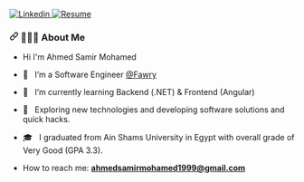 


<p dir="auto">
  <a href="https://www.linkedin.com/in/ahmed-samir-752957194/" rel="nofollow">
   <img src="https://camo.githubusercontent.com/6dc9828248fb64760c234f5b24c275a4912e9bb546c281d0c8e67cecb3381669/68747470733a2f2f696d672e736869656c64732e696f2f62616467652f2d4c696e6b6564496e2d626c75653f7374796c653d666c6174266c6f676f3d4c696e6b6564696e266c6f676f436f6c6f723d7768697465" alt="Linkedin" data-canonical-src="https://img.shields.io/badge/-LinkedIn-blue?style=flat&amp;logo=Linkedin&amp;logoColor=white" style="max-width: 100%;">
  </a>
<a href="https://drive.google.com/file/d/1aie8qU8uU-N2dvXfgt_-dVQlT4YgJeVh/view?usp=sharing" rel="nofollow">
  <img src="https://camo.githubusercontent.com/f80842c18fd0055d7bd52ca90c58d42558b9ec1cd0907e3175ba9483bf1123ea/68747470733a2f2f696d672e736869656c64732e696f2f62616467652f526573756d652d253343434f4c4f522533452e737667" alt="Resume" data-canonical-src="https://img.shields.io/badge/Resume-%3CCOLOR%3E.svg" style="max-width: 100%;"></a>
</p>

<h3 dir="auto"><a id="user-content---about-me-" class="anchor" aria-hidden="true" href="#--about-me-"><svg class="octicon octicon-link" viewBox="0 0 16 16" version="1.1" width="16" height="16" aria-hidden="true"><path fill-rule="evenodd" d="M7.775 3.275a.75.75 0 001.06 1.06l1.25-1.25a2 2 0 112.83 2.83l-2.5 2.5a2 2 0 01-2.83 0 .75.75 0 00-1.06 1.06 3.5 3.5 0 004.95 0l2.5-2.5a3.5 3.5 0 00-4.95-4.95l-1.25 1.25zm-4.69 9.64a2 2 0 010-2.83l2.5-2.5a2 2 0 012.83 0 .75.75 0 001.06-1.06 3.5 3.5 0 00-4.95 0l-2.5 2.5a3.5 3.5 0 004.95 4.95l1.25-1.25a.75.75 0 00-1.06-1.06l-1.25 1.25a2 2 0 01-2.83 0z"></path></svg></a> 👨🏻‍💻 About Me </h3>

<ul dir="auto">
<li>
<p dir="auto">Hi I'm Ahmed Samir Mohamed</p>
</li>
<li>
<p dir="auto"><g-emoji class="g-emoji" alias="briefcase" fallback-src="https://github.githubassets.com/images/icons/emoji/unicode/1f4bc.png">💼</g-emoji> &nbsp; I’m  a Software Engineer <a href="https://www.fawry.com/" rel="nofollow">@Fawry</a></p>
</li>
<li>
<p dir="auto"><g-emoji class="g-emoji" alias="telescope" fallback-src="https://github.githubassets.com/images/icons/emoji/unicode/1f52d.png">🔭</g-emoji> &nbsp; I’m currently learning Backend (.NET) &amp; Frontend (Angular)</p>
</li>
<li>
<p dir="auto"><g-emoji class="g-emoji" alias="thinking" fallback-src="https://github.githubassets.com/images/icons/emoji/unicode/1f914.png">🤔</g-emoji> &nbsp; Exploring new technologies and developing software solutions and quick hacks.</p>
</li>
<li>
<p dir="auto"><g-emoji class="g-emoji" alias="mortar_board" fallback-src="https://github.githubassets.com/images/icons/emoji/unicode/1f393.png">🎓</g-emoji> &nbsp; I graduated from Ain Shams University in Egypt with overall grade of Very Good (GPA 3.3).</p>
</li>


<li>
<p dir="auto">How to reach me: <strong><a href="mailto:ahmedsamirmohamed999@gmail.com">ahmedsamirmohamed1999@gmail.com</a></strong>
&nbsp;</p>
<br>  
</li>
</ul>
